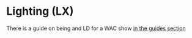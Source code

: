 # Lighting (LX)

There is a guide on being and LD for a WAC show
[in the guides section](wiki/05-additional-resources/01-guides/how-to-ld.md)
